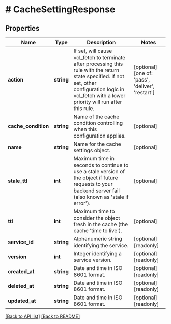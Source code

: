 # # CacheSettingResponse

## Properties

Name | Type | Description | Notes
------------ | ------------- | ------------- | -------------
**action** | **string** | If set, will cause vcl_fetch to terminate after processing this rule with the return state specified. If not set, other configuration logic in vcl_fetch with a lower priority will run after this rule. | [optional]  [one of: 'pass', 'deliver', 'restart']
**cache_condition** | **string** | Name of the cache condition controlling when this configuration applies. | [optional] 
**name** | **string** | Name for the cache settings object. | [optional] 
**stale_ttl** | **int** | Maximum time in seconds to continue to use a stale version of the object if future requests to your backend server fail (also known as &#39;stale if error&#39;). | [optional] 
**ttl** | **int** | Maximum time to consider the object fresh in the cache (the cache &#39;time to live&#39;). | [optional] 
**service_id** | **string** | Alphanumeric string identifying the service. | [optional] [readonly] 
**version** | **int** | Integer identifying a service version. | [optional] [readonly] 
**created_at** | **string** | Date and time in ISO 8601 format. | [optional] [readonly] 
**deleted_at** | **string** | Date and time in ISO 8601 format. | [optional] [readonly] 
**updated_at** | **string** | Date and time in ISO 8601 format. | [optional] [readonly] 


[[Back to API list]](../../README.md#endpoints) [[Back to README]](../../README.md)
